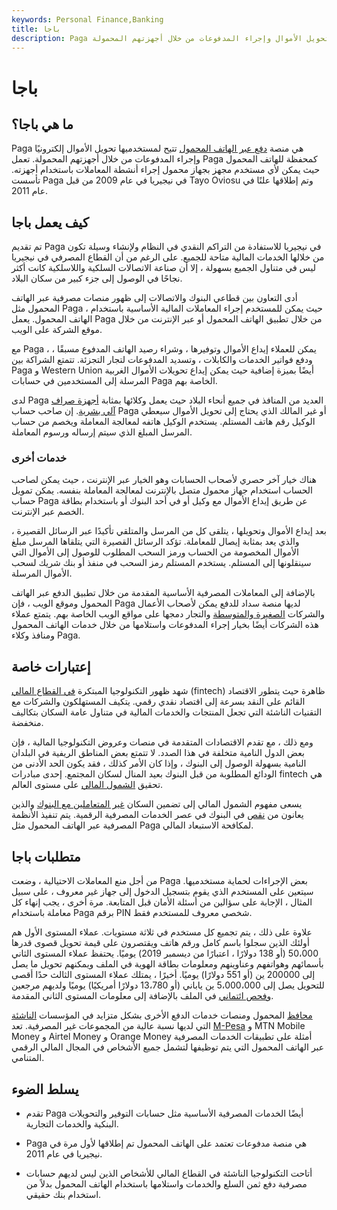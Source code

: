 ```yaml
---
keywords: Personal Finance,Banking
title: باجا
description: Paga هي منصة دفع عبر الهاتف المحمول تتيح لمستخدميها تحويل الأموال وإجراء المدفوعات من خلال أجهزتهم المحمولة.
---
```


# باجا
## ما هي باجا؟

Paga هي منصة [دفع عبر الهاتف المحمول](/mobile-payment) تتيح لمستخدميها تحويل الأموال إلكترونيًا وإجراء المدفوعات من خلال أجهزتهم المحمولة. تعمل Paga كمحفظة للهاتف المحمول حيث يمكن لأي مستخدم مجهز بجهاز محمول إجراء أنشطة المعاملات باستخدام أجهزته. تأسست Paga في نيجيريا في عام 2009 من قبل Tayo Oviosu وتم إطلاقها علنًا في عام 2011.

## كيف يعمل باجا

تم تقديم Paga في نيجيريا للاستفادة من التراكم النقدي في النظام ولإنشاء وسيلة تكون من خلالها الخدمات المالية متاحة للجميع. على الرغم من أن القطاع المصرفي في نيجيريا ليس في متناول الجميع بسهولة ، إلا أن صناعة الاتصالات السلكية واللاسلكية كانت أكثر نجاحًا في الوصول إلى جزء كبير من سكان البلاد.

أدى التعاون بين قطاعي البنوك والاتصالات إلى ظهور منصات مصرفية عبر الهاتف المحمول مثل Paga ، حيث يمكن للمستخدم إجراء المعاملات المالية الأساسية باستخدام الهاتف المحمول. يعمل Paga من خلال تطبيق الهاتف المحمول أو عبر الإنترنت من خلال موقع الشركة على الويب.

مع Paga ، يمكن للعملاء إيداع الأموال وتوفيرها ، وشراء رصيد الهاتف المدفوع مسبقًا ، ودفع فواتير الخدمات والكابلات ، وتسديد المدفوعات لتجار التجزئة. تتمتع الشراكة بين Paga و Western Union أيضًا بميزة إضافية حيث يمكن إيداع تحويلات الأموال الغربية المرسلة إلى المستخدمين في حسابات Paga الخاصة بهم.

لدى Paga العديد من المنافذ في جميع أنحاء البلاد حيث يعمل وكلائها بمثابة [أجهزة صراف آلي بشرية](/atm). إن صاحب حساب Paga أو غير المالك الذي يحتاج إلى تحويل الأموال سيعطي الوكيل رقم هاتف المستلم. يستخدم الوكيل هاتفه لمعالجة المعاملة ويخصم من حساب المرسل المبلغ الذي سيتم إرساله ورسوم المعاملة.

### خدمات أخرى

هناك خيار آخر حصري لأصحاب الحسابات وهو الخيار عبر الإنترنت ، حيث يمكن لصاحب الحساب استخدام جهاز محمول متصل بالإنترنت لمعالجة المعاملة بنفسه. يمكن تمويل حساب Paga عن طريق إيداع الأموال مع وكيل أو في أحد البنوك أو باستخدام بطاقة الخصم عبر الإنترنت.

بعد إيداع الأموال وتحويلها ، يتلقى كل من المرسل والمتلقي تأكيدًا عبر الرسائل القصيرة ، والذي يعد بمثابة إيصال للمعاملة. تؤكد الرسائل القصيرة التي يتلقاها المرسل مبلغ الأموال المخصومة من الحساب ورمز السحب المطلوب للوصول إلى الأموال التي سينقلونها إلى المستلم. يستخدم المستلم رمز السحب في منفذ أو بنك شريك لسحب الأموال المرسلة.

بالإضافة إلى المعاملات المصرفية الأساسية المقدمة من خلال تطبيق الدفع عبر الهاتف المحمول وموقع الويب ، فإن Paga لديها منصة سداد للدفع يمكن لأصحاب الأعمال والشركات [الصغيرة والمتوسطة](/smallandmidsizeenterprises) والتجار دمجها على مواقع الويب الخاصة بهم. يتمتع عملاء هذه الشركات أيضًا بخيار إجراء المدفوعات واستلامها من خلال خدمات الهاتف المحمول ومنافذ وكلاء Paga.

## إعتبارات خاصة

شهد ظهور التكنولوجيا المبتكرة [في القطاع المالي](/fintech) (fintech) ظاهرة حيث يتطور الاقتصاد القائم على النقد بسرعة إلى اقتصاد نقدي رقمي. يتكيف المستهلكون والشركات مع التقنيات الناشئة التي تجعل المنتجات والخدمات المالية في متناول عامة السكان بتكاليف منخفضة.

ومع ذلك ، مع تقدم الاقتصادات المتقدمة في منصات وعروض التكنولوجيا المالية ، فإن بعض الدول النامية متخلفة في هذا الصدد. لا تتمتع بعض المناطق الريفية في البلدان النامية بسهولة الوصول إلى البنوك ، وإذا كان الأمر كذلك ، فقد يكون الحد الأدنى من الودائع المطلوبة من قبل البنوك بعيد المنال لسكان المجتمع. إحدى مبادرات fintech هي تحقيق [الشمول المالي](/financial-inclusion) على مستوى العالم.

يسعى مفهوم الشمول المالي إلى تضمين السكان [غير المتعاملين مع البنوك](/unbanked) والذين يعانون من [نقص](/underbanked) في البنوك في عصر الخدمات المصرفية الرقمية. يتم تنفيذ الأنظمة المصرفية عبر الهاتف المحمول مثل Paga لمكافحة الاستبعاد المالي.

## متطلبات باجا

من أجل منع المعاملات الاحتيالية ، وضعت Paga بعض الإجراءات لحماية مستخدميها. سيتعين على المستخدم الذي يقوم بتسجيل الدخول إلى جهاز غير معروف ، على سبيل المثال ، الإجابة على سؤالين من أسئلة الأمان قبل المتابعة. مرة أخرى ، يجب إنهاء كل معاملة باستخدام Paga برقم PIN شخصي معروف للمستخدم فقط.

علاوة على ذلك ، يتم تجميع كل مستخدم في ثلاثة مستويات. عملاء المستوى الأول هم أولئك الذين سجلوا باسم كامل ورقم هاتف ويقتصرون على قيمة تحويل قصوى قدرها 50،000 (أو 138 دولارًا ، اعتبارًا من ديسمبر 2019) يوميًا. يحتفظ عملاء المستوى الثاني بأسمائهم وهواتفهم وعناوينهم ومعلومات بطاقة الهوية في الملف ويمكنهم تحويل ما يصل إلى 200000 ين (أو 551 دولارًا) يوميًا. أخيرًا ، يمتلك عملاء المستوى الثالث حدًا أقصى للتحويل يصل إلى 5،000،000 ين ياباني (أو 13،780 دولارًا أمريكيًا) يوميًا ولديهم مرجعين [وفحص ائتماني](/credit-checking) في الملف بالإضافة إلى معلومات المستوى الثاني المقدمة.

[محافظ](/emergingmarketeconomy) المحمول ومنصات خدمات الدفع الأخرى بشكل متزايد في المؤسسات [الناشئة](/emergingmarketeconomy) التي لديها نسبة عالية من المجموعات غير المصرفية. تعد [M-Pesa](/mpesa) و MTN Mobile Money و Airtel Money و Orange Money أمثلة على تطبيقات الخدمات المصرفية عبر الهاتف المحمول التي يتم توظيفها لتشمل جميع الأشخاص في المجال المالي الرقمي المتنامي.

## يسلط الضوء

- تقدم Paga أيضًا الخدمات المصرفية الأساسية مثل حسابات التوفير والتحويلات البنكية والخدمات التجارية.

- Paga هي منصة مدفوعات تعتمد على الهاتف المحمول تم إطلاقها لأول مرة في نيجيريا في عام 2011.

- أتاحت التكنولوجيا الناشئة في القطاع المالي للأشخاص الذين ليس لديهم حسابات مصرفية دفع ثمن السلع والخدمات واستلامها باستخدام الهاتف المحمول بدلاً من استخدام بنك حقيقي.

